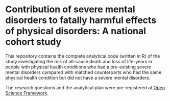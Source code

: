 # Contribution of severe mental disorders to fatally harmful effects of physical disorders: A national cohort study

This repository contains the complete analytical code (written in R) of the study investigating the risk of all-cause death and loss of life-years in people with physical health conditions who had a pre-existing severe mental disorders compared with matched counterparts who had the same physical health condition but did not have a severe mental disorders.

The research questions and the analytical plan were pre-registered at <a href="https://osf.io/5gfjv/">Open Science Framework</a>.
